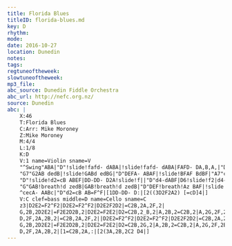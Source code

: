 ```yaml
---
title: Florida Blues
titleID: florida-blues.md
key: D
rhythm: 
mode:
date: 2016-10-27
location: Dunedin
notes:
tags:
regtuneoftheweek:
slowtuneoftheweek:
mp3_file:
abc_source: Dunedin Fiddle Orchestra
abc_url: http://nefc.org.nz/
source: Dunedin
abc: |
    X:46
    T:Florida Blues
    C:Arr: Mike Moroney
    Z:Mike Moroney
    M:4/4
    L:1/8
    K:D
    V:1 name=Violin sname=V
    "^Swing"ABA|"D"!slide!fafd- dABA|!slide!fafd- dABA|FAFD- DA,B,A,|"D7"FAFD- DE=F^F|
    "G7"G2AB dedB|!slide!GABd edBG|"D"DEFA- ABAF|!slide!BFAF BdBF|"A7"c2c2BABA|c2c2BcBA|
    "D"!slide!d2=cB ABEF|DD-DD- D2A!slide!f||"D"d4-dABF|D6!slide!f2|d4-dBAB|"D7"=cBAF- FDEF|
    "G"GAB!breath!d zedB|GAB!breath!d zedB|"D"DEF!breath!Az BAF|!slide!BFAF BdB=c|"A7"^cecA- AAB=c|
    ^cecA- AABc|"D"d2=cB AB=F^F|[1DD-DD- D:|[2((3D2F2A2) [=cD]4|]
    V:C clef=bass middle=D name=Cello sname=C
    z3|D2E2=F2^F2|D2E2=F2^F2|D2E2F2D2|=C2B,2A,2F,2|
    G,2B,2D2E2|=F2E2D2B,2|D2E2=F2E2|D2=C2B,2_B,2|A,2B,2=C2B,2|A,2G,2F,2E,2|
    D,2F,2A,2B,2|=C2B,2A,2F,2||D2E2=F2^F2|D2E2=F2^F2|D2E2F2D2|=C2B,2A,2F,2|
    G,2B,2D2E2|=F2E2D2B,2|D2E2=F2E2|D2=C2B,2G,2|A,2B,2=C2B,2|A,2G,2F,2E,2|
    D,2F,2A,2B,2|[1=C2B,2A,:|[2(3A,2B,2C2 D4|]
---
```

